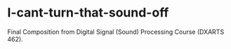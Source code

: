# I-cant-turn-that-sound-off
Final Composition from Digital Signal (Sound) Processing Course (DXARTS 462).
